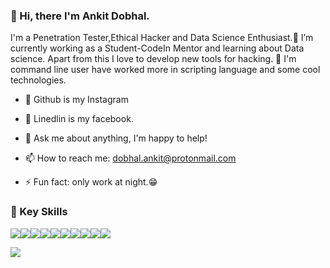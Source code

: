 ### 👋 Hi, there I'm Ankit Dobhal.

<!--
**ankitdobhal/ankitdobhal** is a ✨ _special_ ✨ repository because its `README.md` (this file) appears on your GitHub profile.

Here are some ideas to get you started:
-->
I'm a Penetration Tester,Ethical Hacker and Data Science Enthusiast.🔭 I’m currently working as a Student-CodeIn Mentor and learning about Data science. Apart from this I love to develop new tools for hacking. 🌱 I'm command line user have worked more in scripting language and some cool technologies.

- 🔭 Github is my Instagram
- 🔭 Linedlin is my facebook.

- 💬 Ask me about anything, I'm happy to help!
- 📫 How to reach me: dobhal.ankit@protonmail.com
- ⚡ Fun fact: only work at night.:grin:

### 📌 Key Skills
<img src="https://img.shields.io/badge/-Python-blue.svg"><img src="https://img.shields.io/badge/-Bash-grey.svg"><img src="https://img.shields.io/badge/-Powershell-blue.svg"><img src="https://img.shields.io/badge/-JaVascript-yellow.svg"><img src="https://img.shields.io/badge/-Linux-black.svg"><img src="https://img.shields.io/badge/-Penetration-black.svg"><img src="https://img.shields.io/badge/-Nmap-green.svg"><img src="https://img.shields.io/badge/-Burpsuite-pink.svg"><img src="https://img.shields.io/badge/-Sqlmap-black.svg"><img src="https://img.shields.io/badge/-DataScience-Blue.svg">

<img src="https://github-readme-stats.vercel.app/api?username=ankitdobhal&&show_icons=true&title_color=ffffff&icon_color=bb2acf&text_color=daf7dc&bg_color=151515">
